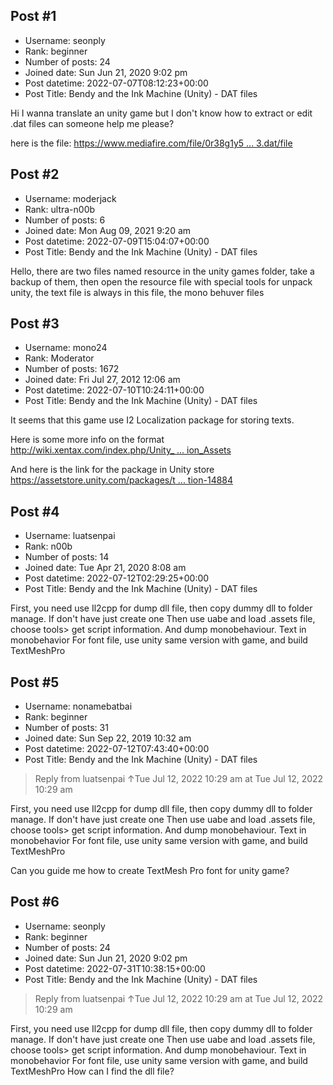 ## Post #1
- Username: seonply
- Rank: beginner
- Number of posts: 24
- Joined date: Sun Jun 21, 2020 9:02 pm
- Post datetime: 2022-07-07T08:12:23+00:00
- Post Title: Bendy and the Ink Machine (Unity) - DAT files

Hi I wanna translate an unity game but I don't know how to extract or edit .dat files can someone help me please?   

here is the file:
[https://www.mediafire.com/file/0r38g1y5 ... 3.dat/file](https://www.mediafire.com/file/0r38g1y5h73xh46/unnamed_asset-03c9d82c244d847469060a4bd3f2c40d-3.dat/file)
## Post #2
- Username: moderjack
- Rank: ultra-n00b
- Number of posts: 6
- Joined date: Mon Aug 09, 2021 9:20 am
- Post datetime: 2022-07-09T15:04:07+00:00
- Post Title: Bendy and the Ink Machine (Unity) - DAT files

Hello, there are two files named resource in the unity games folder, take a backup of them, then open the resource file with special tools for unpack unity, the text file is always in this file, the mono behuver files
## Post #3
- Username: mono24
- Rank: Moderator
- Number of posts: 1672
- Joined date: Fri Jul 27, 2012 12:06 am
- Post datetime: 2022-07-10T10:24:11+00:00
- Post Title: Bendy and the Ink Machine (Unity) - DAT files

It seems that this game use I2 Localization package for storing texts.

Here is some more info on the format [http://wiki.xentax.com/index.php/Unity_ ... ion_Assets](http://wiki.xentax.com/index.php/Unity_I2_Localization_Assets)

And here is the link for the package in Unity store [https://assetstore.unity.com/packages/t ... tion-14884](https://assetstore.unity.com/packages/tools/localization/i2-localization-14884)
## Post #4
- Username: luatsenpai
- Rank: n00b
- Number of posts: 14
- Joined date: Tue Apr 21, 2020 8:08 am
- Post datetime: 2022-07-12T02:29:25+00:00
- Post Title: Bendy and the Ink Machine (Unity) - DAT files

First, you need use Il2cpp for dump dll file, then copy dummy dll to folder manage. If don't have just create one
Then use uabe and load .assets file, choose tools> get script information.
And dump monobehaviour. 
Text in monobehavior
For font file, use unity same version with game, and build TextMeshPro
## Post #5
- Username: nonamebatbai
- Rank: beginner
- Number of posts: 31
- Joined date: Sun Sep 22, 2019 10:32 am
- Post datetime: 2022-07-12T07:43:40+00:00
- Post Title: Bendy and the Ink Machine (Unity) - DAT files

> Reply from luatsenpai ↑Tue Jul 12, 2022 10:29 am at Tue Jul 12, 2022 10:29 am
>
> 
First, you need use Il2cpp for dump dll file, then copy dummy dll to folder manage. If don't have just create one
Then use uabe and load .assets file, choose tools> get script information.
And dump monobehaviour. 
Text in monobehavior
For font file, use unity same version with game, and build TextMeshPro

Can you guide me how to create TextMesh Pro font for unity game?
## Post #6
- Username: seonply
- Rank: beginner
- Number of posts: 24
- Joined date: Sun Jun 21, 2020 9:02 pm
- Post datetime: 2022-07-31T10:38:15+00:00
- Post Title: Bendy and the Ink Machine (Unity) - DAT files

> Reply from luatsenpai ↑Tue Jul 12, 2022 10:29 am at Tue Jul 12, 2022 10:29 am
>
> 
First, you need use Il2cpp for dump dll file, then copy dummy dll to folder manage. If don't have just create one
Then use uabe and load .assets file, choose tools> get script information.
And dump monobehaviour. 
Text in monobehavior
For font file, use unity same version with game, and build TextMeshPro
How can I find the dll file?
